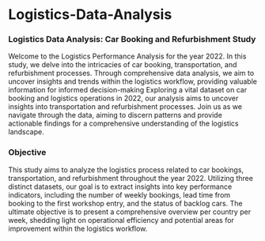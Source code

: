 # Logistics-Data-Analysis

### Logistics Data Analysis: Car Booking and Refurbishment Study

Welcome to the Logistics Performance Analysis for the year 2022. In this study, we delve into the intricacies of car booking, transportation, and refurbishment processes. Through comprehensive data analysis, we aim to uncover insights and trends within the logistics workflow, providing valuable information for informed decision-making
Exploring a vital dataset on car booking and logistics operations in 2022, our analysis aims to uncover insights into transportation and refurbishment processes. Join us as we navigate through the data, aiming to discern patterns and provide actionable findings for a comprehensive understanding of the logistics landscape.

### Objective
This study aims to analyze the logistics process related to car bookings, transportation, and refurbishment throughout the year 2022. Utilizing three distinct datasets, our goal is to extract insights into key performance indicators, including the number of weekly bookings, lead time from booking to the first workshop entry, and the status of backlog cars. The ultimate objective is to present a comprehensive overview per country per week, shedding light on operational efficiency and potential areas for improvement within the logistics workflow.

